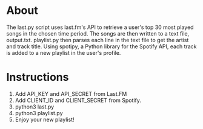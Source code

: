 # About

The last.py script uses last.fm's API to retrieve a user's top 30 most played songs in the chosen time period. The songs are then written to a text file, output.txt. playlist.py then parses each line in the text file to get the artist and track title. Using spotipy, a Python library for the Spotify API, each track is added to a new playlist in the user's profile.

# Instructions

1. Add API_KEY and API_SECRET from Last.FM
2. Add CLIENT_ID and CLIENT_SECRET from Spotify.
3. python3 last.py
4. python3 playlist.py
5. Enjoy your new playlist!

